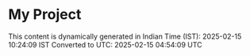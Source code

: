 # My Project

This content is dynamically generated in Indian Time (IST): 2025-02-15 10:24:09 IST
Converted to UTC: 2025-02-15 04:54:09 UTC
